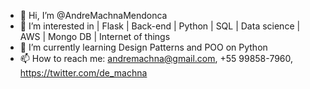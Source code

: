 - 👋 Hi, I’m @AndreMachnaMendonca
- 👀 I’m interested in | Flask | Back-end | Python | SQL | Data science | AWS | Mongo DB | Internet of things
- 🌱 I’m currently learning Design Patterns and POO on Python
- 📫 How to reach me: andremachna@gmail.com, +55 99858-7960, https://twitter.com/de_machna
